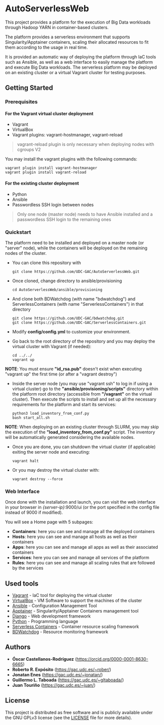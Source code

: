 # AutoServerlessWeb

This project provides a platform for the execution of Big Data workloads through Hadoop YARN in container-based clusters.

The platform provides a serverless environment that supports Singularity/Apptainer containers, scaling their allocated resources to fit them according to the usage in real time.

It is provided an automatic way of deploying the platform through IaC tools such as Ansible, as well as a web interface to easily manage the platform and execute Big Data workloads. The serverless platform may be deployed on an existing cluster or a virtual Vagrant cluster for testing purposes.


## Getting Started

### Prerequisites

#### For the Vagrant virtual cluster deployment

- Vagrant
- VirtualBox
- Vagrant plugins: vagrant-hostmanager, vagrant-reload

> vagrant-reload plugin is only necessary when deploying nodes with cgroups V2

You may install the vagrant plugins with the following commands:
```
vagrant plugin install vagrant-hostmanager
vagrant plugin install vagrant-reload
```

#### For the existing cluster deployment

- Python
- Ansible
- Passwordless SSH login between nodes

> Only one node (master node) needs to have Ansible installed and a passwordless SSH login to the remaining ones

### Quickstart
The platform need to be installed and deployed on a master node (or "server" node), while the containers will be deployed on the remaining nodes of the cluster.

- You can clone this repository with
    ```
    git clone https://github.com/UDC-GAC/AutoServerlessWeb.git
    ```

- Once cloned, change directory to ansible/provisioning 
    ```
    cd AutoServerlessWeb/ansible/provisioning
    ```

- And clone both BDWatchdog (with name "bdwatchdog") and ServerlessContainers (with name "ServerlessContainers") in that directory

    ```
    git clone https://github.com/UDC-GAC/bdwatchdog.git
    git clone https://github.com/UDC-GAC/ServerlessContainers.git
    ```

- Modify **config/config.yml** to customize your environment.

- Go back to the root directory of the repository and you may deploy the virtual cluster with Vagrant (if needed):
    ```
    cd ../../
    vagrant up
    ```

**NOTE**: You must ensure **"id_rsa.pub"** doesn't exist when executing "vagrant up" the first time (or after a "vagrant destroy")

- Inside the server node (you may use "vagrant ssh" to log in if using a virtual cluster) go to the **"ansible/provisioning/scripts"** directory within the platform root directory (accessible from **"/vagrant"** on the virtual cluster). Then execute the scripts to install and set up all the necessary requirements for the platform and start its services:
    ```
    python3 load_inventory_from_conf.py
    bash start_all.sh
    ```

**NOTE**: When deploying on an existing cluster through SLURM, you may skip the execution of the **"load_inventory_from_conf.py"** script. The inventory will be automatically generated considering the available nodes.


- Once you are done, you can shutdown the virtual cluster (if applicable) exiting the server node and executing:
    ```
    vagrant halt
    ```

- Or you may destroy the virtual cluster with:
    ```
    vagrant destroy --force
    ```

### Web Interface

Once done with the installation and launch, you can visit the web interface in your browser in *{server-ip}*:9000/ui (or the port specified in the config file instead of 9000 if modified).

You will see a Home page with 5 subpages:
- **Containers**: here you can see and manage all the deployed containers
- **Hosts**: here you can see and manage all hosts as well as their containers
- **Apps**: here you can see and manage all apps as well as their associated containers
- **Services**: here you can see and manage all services of the platform
- **Rules**: here you can see and manage all scaling rules that are followed by the services

## Used tools
- [Vagrant](https://www.vagrantup.com/) - IaC tool for deploying the virtual cluster
- [VirtualBox](https://www.virtualbox.org) - VM Software to support the machines of the cluster
- [Ansible](https://www.ansible.com/) - Configuration Management Tool
- [Apptainer](https://apptainer.org/) - Singularity/Apptainer Containers management tool
- [Django](https://www.djangoproject.com/) - Web development framework
- [Python](https://www.python.org) - Programming language
- [Serverless Containers](https://bdwatchdog.dec.udc.es/serverless/) - Container resource scaling framework
- [BDWatchdog](https://bdwatchdog.dec.udc.es/monitoring/) - Resource monitoring framework


## Authors

* **&Oacute;scar Castellanos-Rodr&iacute;guez** (https://orcid.org/0000-0001-8630-6665)
* **Roberto R. Exp&oacute;sito** (https://gac.udc.es/~rober/)
* **Jonatan Enes** (https://gac.udc.es/~jonatan/)
* **Guillermo L. Taboada** (https://gac.udc.es/~gltaboada/)
* **Juan Touriño** (https://gac.udc.es/~juan/)

## License
This project is distributed as free software and is publicly available under the GNU GPLv3 license (see the [LICENSE](LICENSE) file for more details).
